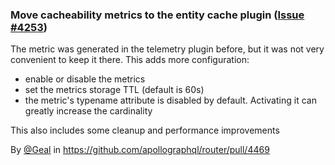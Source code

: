 ### Move cacheability metrics to the entity cache plugin ([Issue #4253](https://github.com/apollographql/router/issues/4253))

The metric was generated in the telemetry plugin before, but it was not very convenient to keep it there. This adds more configuration:
- enable or disable the metrics
- set the metrics storage TTL (default is 60s)
- the metric's typename attribute is disabled by default. Activating it can greatly increase the cardinality

This also includes some cleanup and performance improvements

By [@Geal](https://github.com/Geal) in https://github.com/apollographql/router/pull/4469